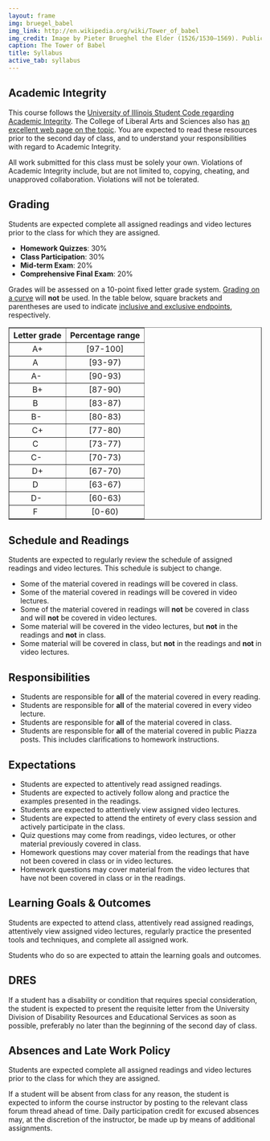 ```yaml
---
layout: frame
img: bruegel_babel
img_link: http://en.wikipedia.org/wiki/Tower_of_babel
img_credit: Image by Pieter Brueghel the Elder (1526/1530–1569). Public Domain via Wikimedia Commons.
caption: The Tower of Babel
title: Syllabus
active_tab: syllabus
---
```


<h2>Academic Integrity</h2>

<p>
This course follows the <a href="http://studentcode.illinois.edu/article1_part4_1-401.html">University of Illinois Student Code regarding Academic Integrity</a>. The College of Liberal Arts and Sciences also has <a href="http://www.las.illinois.edu/students/integrity/">an excellent web page on the topic</a>. You are expected to read these resources prior to the second day of class, and to understand your responsibilities with regard to Academic Integrity. 
</p>

<p>
All work submitted for this class must be solely your own. 
Violations of Academic Integrity include, but are not limited to, copying, cheating, and unapproved collaboration. Violations will not be tolerated.
</p>


<h2>Grading</h2>

<p>
Students are expected complete all assigned readings and video lectures prior to the class for which they are assigned.
</p>

<ul>
<li><b>Homework Quizzes</b>: 30%</li>
<li><b>Class Participation</b>: 30%</li>
<li><b>Mid-term Exam</b>: 20%</li>
<li><b>Comprehensive Final Exam</b>: 20%</li>
</ul>

<p>
Grades will be assessed on a 10-point fixed letter grade system. <a href="http://en.wikipedia.org/wiki/Grading_on_a_curve">Grading on a curve</a> will <strong>not</strong> be used. In the table below, square brackets and parentheses are used to indicate <a href="https://en.wikipedia.org/wiki/Interval_(mathematics)#Including_or_excluding_endpoints">inclusive and exclusive endpoints</a>, respectively.
</p>

<table border="1">
<tr>
<th>Letter grade</th>
<th>Percentage range</th>
</tr>
<tr><td style="text-align:center">A+</td><td style="text-align:center">[97-100]</td></tr>
<tr><td style="text-align:center">A&nbsp;&nbsp;</td><td style="text-align:center">[93-97)</td></tr>
<tr><td style="text-align:center">A-&nbsp;</td><td style="text-align:center">[90-93)</td></tr>
<tr><td style="text-align:center">B+</td><td style="text-align:center">[87-90)</td></tr>
<tr><td style="text-align:center">B&nbsp;&nbsp;</td><td style="text-align:center">[83-87)</td></tr>
<tr><td style="text-align:center">B-&nbsp;</td><td style="text-align:center">[80-83)</td></tr>
<tr><td style="text-align:center">C+</td><td style="text-align:center">[77-80)</td></tr>
<tr><td style="text-align:center">C&nbsp;&nbsp;</td><td style="text-align:center">[73-77)</td></tr>
<tr><td style="text-align:center">C-&nbsp;</td><td style="text-align:center">[70-73)</td></tr>
<tr><td style="text-align:center">D+</td><td style="text-align:center">[67-70)</td></tr>
<tr><td style="text-align:center">D&nbsp;&nbsp;</td><td style="text-align:center">[63-67)</td></tr>
<tr><td style="text-align:center">D-&nbsp;</td><td style="text-align:center">[60-63)</td></tr>
<tr><td style="text-align:center">F&nbsp;&nbsp;</td><td style="text-align:center">[0-60)</td></tr>
</table>


<h2>Schedule and Readings</h2>

Students are expected to regularly review the schedule of assigned readings and video lectures. This schedule is subject to change.

<ul>
<li>Some of the material covered in readings will be covered in class.</li>
<li>Some of the material covered in readings will be covered in video lectures.</li>
<li>Some of the material covered in readings will <b>not</b> be covered in class and will <b>not</b> be covered in video lectures.</li>
<li>Some material will be covered in the video lectures, but <b>not</b> in the readings and <b>not</b> in class.</li>
<li>Some material will be covered in class, but <b>not</b> in the readings and <b>not</b> in video lectures.</li>
</ul>


<h2>Responsibilities</h2>

<ul>
<li>Students are responsible for <b>all</b> of the material covered in every reading.</li>
<li>Students are responsible for <b>all</b> of the material covered in every video lecture.</li>
<li>Students are responsible for <b>all</b> of the material covered in class.</li>
<li>Students are responsible for <b>all</b> of the material covered in public Piazza posts. This includes clarifications to homework instructions.</li>
</ul>


<h2>Expectations</h2>

<ul>
<li>Students are expected to attentively read assigned readings.</li>
<li>Students are expected to actively follow along and practice the examples presented in the readings.</li>
<li>Students are expected to attentively view assigned video lectures.</li>
<li>Students are expected to attend the entirety of every class session and actively participate in the class.</li>
<li>Quiz questions may come from readings, video lectures, or other material previously covered in class.</li>
<li>Homework questions may cover material from the readings that have not been covered in class or in video lectures.</li>
<li>Homework questions may cover material from the video lectures that have not been covered in class or in the readings.</li>
</ul>

<h2>Learning Goals & Outcomes</h2>

Students are expected to attend class, attentively read assigned readings, attentively view assigned video lectures, regularly practice the presented tools and techniques, and complete all assigned work.

Students who do so are expected to attain the learning goals and outcomes.




<h2>DRES</h2>

<p>
If a student has a disability or condition that requires special consideration, the student is expected to present the requisite letter from the University Division of Disability Resources and Educational Services as soon as possible, preferably no later than the beginning of the second day of class.
</p>



<h2>Absences and Late Work Policy</h2>

<p>
Students are expected complete all assigned readings and video lectures prior to the class for which they are assigned.
</p>

<p>
If a student will be absent from class for any reason, the student is expected to inform the course instructor by posting to the relevant class forum thread ahead of time. Daily participation credit for excused absences may, at the discretion of the instructor, be made up by means of additional assignments.
</p>


